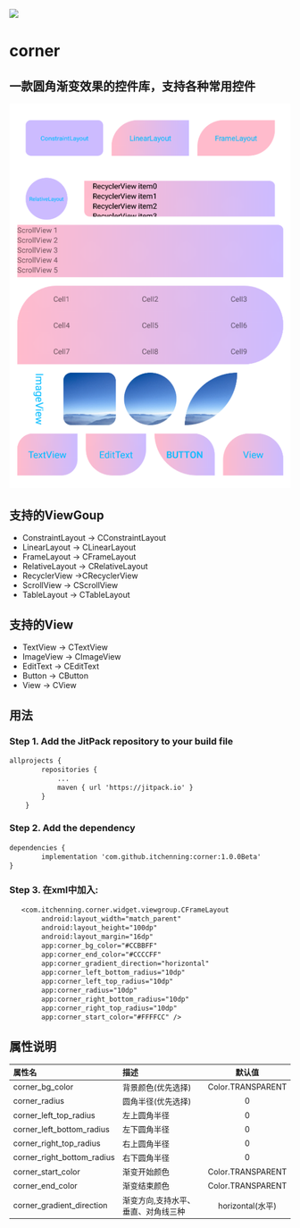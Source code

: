 [![](https://jitpack.io/v/itchenning/corner.svg)](https://jitpack.io/#itchenning/corner)
# corner
## 一款圆角渐变效果的控件库，支持各种常用控件
![](shots/shot1.png)

## 支持的ViewGoup
- ConstraintLayout -> CConstraintLayout
- LinearLayout -> CLinearLayout
- FrameLayout -> CFrameLayout
- RelativeLayout -> CRelativeLayout
- RecyclerView ->CRecyclerView
- ScrollView -> CScrollView
- TableLayout -> CTableLayout

## 支持的View
- TextView -> CTextView
- ImageView -> CImageView
- EditText -> CEditText
- Button -> CButton
- View -> CView

## 用法
### Step 1. Add the JitPack repository to your build file

    allprojects {
            repositories {
                ...
                maven { url 'https://jitpack.io' }
            }
        }
### Step 2. Add the dependency

	dependencies {
	        implementation 'com.github.itchenning:corner:1.0.0Beta'
	}

### Step 3. 在xml中加入:

	   <com.itchenning.corner.widget.viewgroup.CFrameLayout
	        android:layout_width="match_parent"
	        android:layout_height="100dp"
	        android:layout_margin="16dp"
	        app:corner_bg_color="#CCBBFF"
	        app:corner_end_color="#CCCCFF"
	        app:corner_gradient_direction="horizontal"
	        app:corner_left_bottom_radius="10dp"
	        app:corner_left_top_radius="10dp"
	        app:corner_radius="10dp"
	        app:corner_right_bottom_radius="10dp"
	        app:corner_right_top_radius="10dp"
	        app:corner_start_color="#FFFFCC" />



## 属性说明
|属性名       				|描述    	     					|默认值			    |
| :------------ 			| :-------------					| :---------:	    |
|corner_bg_color			| 背景颜色(优先选择)					|Color.TRANSPARENT	|
|corner_radius				| 圆角半径(优先选择)					|0					|
|corner_left_top_radius		| 左上圆角半径						|0					|	
|corner_left_bottom_radius	| 左下圆角半径						|0					|
|corner_right_top_radius	| 右上圆角半径						|0					|
|corner_right_bottom_radius	| 右下圆角半径						|0					|
|corner_start_color			| 渐变开始颜色						|Color.TRANSPARENT	|
|corner_end_color			| 渐变结束颜色						|Color.TRANSPARENT	|
|corner_gradient_direction	| 渐变方向,支持水平、垂直、对角线三种	|horizontal(水平)	|
